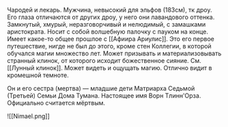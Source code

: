 Чародей и лекарь. Мужчина, невысокий для эльфов (183см), тк дроу. 
Его глаза отличаются от других дроу, у него они лавандового оттенка.
Замкнутый, хмурый, неразговорчивый и нелюдимый, с замашками аристократа. Носит с собой волшебную палочку с пауком на конце. 
Имеет какое-то общее прошлое с [[Афиира Ариулис]].
Это его первое путешествие, нигде не был до этого, кроме стен Коллегии, в которой обучался магии множество лет. 
Может призывать и материализовывать странный клинок, от которого исходит божественное сияние. См. [[Лунный клинок]].
Может видеть и ощущать магию. 
Отлично видит в кромешной темноте.

Он и его сестра (мертва) — младшие дети Матриарха Седьмой (Третьей) Семьи Дома Тумана. Настоящее имя Ворн Тлинн'Орза. Официально считается мёртвым. 

![[Nimael.png]]
